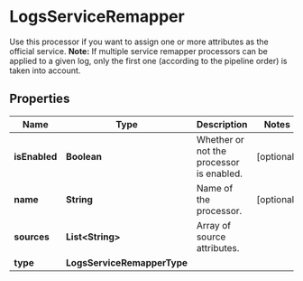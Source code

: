 

# LogsServiceRemapper

Use this processor if you want to assign one or more attributes as the official service.  **Note:** If multiple service remapper processors can be applied to a given log, only the first one (according to the pipeline order) is taken into account.

## Properties

Name | Type | Description | Notes
------------ | ------------- | ------------- | -------------
**isEnabled** | **Boolean** | Whether or not the processor is enabled. |  [optional]
**name** | **String** | Name of the processor. |  [optional]
**sources** | **List&lt;String&gt;** | Array of source attributes. | 
**type** | **LogsServiceRemapperType** |  | 



